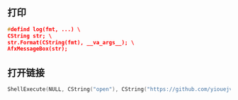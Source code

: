 
<h2>打印</h2>

```c++
#defind log(fmt, ...) \
CString str; \
str.Format(CString(fmt), __va_args__); \
AfxMessageBox(str);
```

<h2>打开链接</h2>

```c++
ShellExecute(NULL, CString("open"), CString("https://github.com/yiouejv/notebook"), NULL, NULL, SW_SHOWNORMAL);
```
